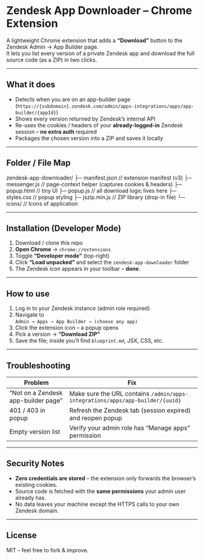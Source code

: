 # Zendesk App Downloader – Chrome Extension

A lightweight Chrome extension that adds a **“Download”** button to the Zendesk Admin → App Builder page.  
It lets you list every version of a private Zendesk app and download the full source code (as a ZIP) in two clicks.

---

## What it does

- Detects when you are on an app-builder page (`https://{subdomain}.zendesk.com/admin/apps-integrations/apps/app-builder/{appId}`)
- Shows every version returned by Zendesk’s internal API
- Re-uses the cookies / headers of your **already-logged-in** Zendesk session – **no extra auth** required
- Packages the chosen version into a ZIP and saves it locally

---

## Folder / File Map

zendesk-app-downloader/
├─ manifest.json // extension manifest (v3)
├─ messenger.js // page-context helper (captures cookies & headers)
├─ popup.html // tiny UI
├─ popup.js // all download logic lives here
├─ styles.css // popup styling
├─ jszip.min.js // ZIP library (drop-in file)
└─ icons/ // Icons of application

---

## Installation (Developer Mode)

1. Download / clone this repo
2. **Open Chrome** → `chrome://extensions`
3. Toggle **“Developer mode”** (top-right)
4. Click **“Load unpacked”** and select the `zendesk-app-downloader` folder
5. The Zendesk icon appears in your toolbar – **done**.

---

## How to use

1. Log in to your Zendesk instance (admin role required)
2. Navigate to  
   `Admin → Apps → App Builder → (choose any app)`
3. Click the extension icon – a popup opens
4. Pick a version → **“Download ZIP”**
5. Save the file; inside you’ll find `blueprint.md`, JSX, CSS, etc.

---

## Troubleshooting

| Problem                             | Fix                                                                           |
| ----------------------------------- | ----------------------------------------------------------------------------- |
| “Not on a Zendesk app-builder page” | Make sure the URL contains `/admin/apps-integrations/apps/app-builder/{uuid}` |
| 401 / 403 in popup                  | Refresh the Zendesk tab (session expired) and reopen popup                    |
| Empty version list                  | Verify your admin role has “Manage apps” permission                           |

---

## Security Notes

- **Zero credentials are stored** – the extension only forwards the browser’s existing cookies.
- Source code is fetched with the **same permissions** your admin user already has.
- No data leaves your machine except the HTTPS calls to your own Zendesk domain.

---

## License

MIT – feel free to fork & improve.
